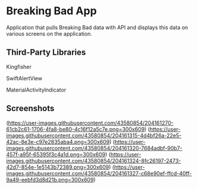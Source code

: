# Breaking Bad App

Application that pulls Breaking Bad data with API and displays this data on various screens on the application.

## Third-Party Libraries
Kingfisher

SwiftAlertView

MaterialActivityIndicator


## Screenshots

(https://user-images.githubusercontent.com/43580854/204161270-61cb2c61-1706-4fa8-be80-4c16f12a5c7e.png=300x609)
(https://user-images.githubusercontent.com/43580854/204161315-4d4bf26a-22e5-42ac-8e3e-c97e2835aba4.png=300x609)
(https://user-images.githubusercontent.com/43580854/204161320-7684adbf-90b7-457f-a95f-65395f3c4a1d.png=300x609)
(https://user-images.githubusercontent.com/43580854/204161324-8fc26197-2473-42d7-854e-1e5143b72389.png=300x609)
(https://user-images.githubusercontent.com/43580854/204161327-c68e90ef-ffcd-40ff-9a49-eebfd3d8d21b.png=300x609)

